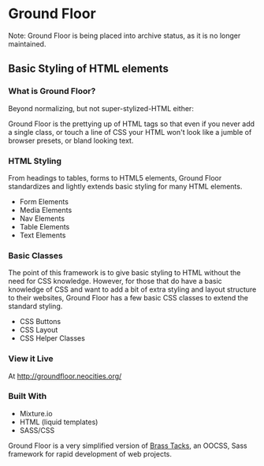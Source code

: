 # Ground Floor

Note: Ground Floor is being placed into archive status, as it is no longer maintained.  

## Basic Styling of HTML elements

### What is Ground Floor?

Beyond normalizing, but not super-stylized-HTML either:

Ground Floor is the prettying up of HTML tags so that even if you never add a single class,
or touch a line of CSS your HTML won't look like a jumble of browser presets, or bland looking text.


### HTML Styling

From headings to tables, forms to HTML5 elements, Ground Floor standardizes and lightly extends
basic styling for many HTML elements.

<ul>
  <li>Form Elements</li>
  <li>Media Elements</li>
  <li>Nav Elements</li>
  <li>Table Elements</li>
  <li>Text Elements</li>
</ul>

### Basic Classes

The point of this framework is to give basic styling to HTML without the need for
CSS knowledge. However, for those that do have a basic knowledge of CSS and want to add a bit of extra
styling and layout structure to their websites, Ground Floor has a few basic CSS classes to extend the
standard styling.

<ul>
<li>CSS Buttons</li>
<li>CSS Layout</li>
<li>CSS Helper Classes</li>
</ul>


### View it Live

At <a href="http://groundfloor.neocities.org/">http://groundfloor.neocities.org/</a>


### Built With

* Mixture.io
* HTML (liquid templates)
* SASS/CSS

Ground Floor is a very simplified version of <a href="https://github.com/scottaohara/Brass-Tacks">Brass Tacks</a>, an OOCSS, Sass framework for rapid development of web projects.
